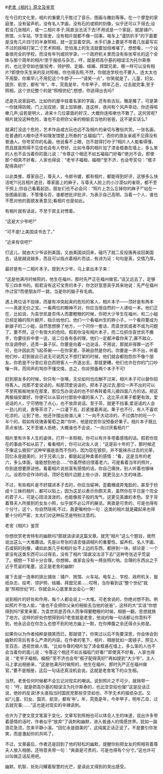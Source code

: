 #[老舍《相片》原文及鉴赏](https://www.vrrw.net/wx/9042.html)

在今日的文化里，相片的重要几乎胜过了音乐、图画与雕刻等等。在一个摩登的家庭里，没有留声机，没有名人字画，没有石的或铜的刻像，似乎还可以下得去;设若没几张相片，或一二相片本子;简直没法活下去!不用说是一个家庭，就是铺户、旅馆、火车站、学生宿舍，没有相片就都不像一回事。电车上“谨防扒手”的下面要是没有几片四寸的半身照相，就一定显着空洞。水手们身上要是不带着几张最写实不过的妖精打架二寸艺术照相，恐怕海上的生活就要加倍难堪了。想想看，一个设备很完全的学校，而没有年刊或同学录，一个政府机关里而没有些张窄长的这个全体与那个周年的相片!至于报纸与杂志，哼，就是把高尔基的相误注为托尔斯泰的，也比空空如也强!投考、领护照、定婚、结婚、拜盟兄弟，哪一样可以没有相片?即使你天生来的反对照相，你也得去照;不然，你就连学校也不要入，连太太也不用娶，你乘早儿不用犯这个牛脖子——“请笑一点”，你笑就是了。儿童、妇女、国货、航空，都有“年”。年，究竟是年，今年甲子，明年乙丑，过去就完事;至于照相，这个世纪整个的是“照相世纪”;想想，你逃得出去吗?

还是先说家庭吧。比如你的屋中挂着名家的字画，还有些古玩，雅是雅了，可是第一你就得防贼，门上加双锁，窗上加铁栅，连这样，夜间有个风声草动，你还得咳嗽几声;设若是明火，进来十几位蒙面的好汉，大概你连咳嗽也不敢了。这何苦呢?相片就没这种危险，谁也不会把你父亲的相偷去当他的爸爸，这不是实话么?



就满打没这个危险，艺术作品或古玩也远不及相片的亲切与雅俗共赏。一张名画，在普通的人眼中还不如理发馆壁上所悬的“五福临门”，而你的朋友亲戚不见得没有普通人。你夸奖你的名画，他说看不上眼，岂不就得打吵子?相片人人能看得懂，而且就是照得不见佳也会有人夸好。比如令尊的相片加了漆金框悬在墙上，多么笨的人也不会当着你的面儿说：“令尊这个相还不如五福临门好看!”绝对不会。即使那个相真不好看，人家也得说：“老爷子福相，福相!”至不济，也会夸奖句：“框子配得真好!”

以此类推，尊家自己，尊夫人，令郎令嫒，都有相片，都能得到好评，这够多么快活呢?!况且相片遮丑，尊家面上的麻子，与尊夫人脸上的小沙漠似的雀斑，都不至于照上;你自己看着起劲，朋友们也不必会问：“照片上怎么忘掉你的麻子?”站在一张图画前面，不管懂与否，谁都想批评批评，为表示自己高明，当着一个人，谁也不愿对他的面貌发表意见;看相片也是如此。

有相片就有话说，不至于宾主对愣着。

“这是大少爷吧?”

“可不是!上美国读书去了。”

“近来有信吧?”

打这儿，就由大少爷谈到美国，又由美国谈回来，碰巧了就二反投唐再谈回美国去，话是越说越多，而且可以指点着相片而谈，有诗为证：句句是真，交情乃厚。

最好是有一二相片本子。提到大少爷，马上拿出本子来：

“这是他满月时候照的，他生在福州，那时先严正在福州做官。”话又远去了，足够写三四本书的。假若没有这可宝贵的本子，你怎好意思突乎其来地说：先严在福州作过官?而使朋友吓一跳，当是你的脑子有毛病。

遇上两位话不投缘，而屡有冲突起来的危险的客人，相片本子——顶好是有两本——真是无价之宝。一看两位的眼神不对，你应当很自然的一人递给一本。他们正在，比如说，为袁世凯是否伟人而要瞪眼的时候，你把大少爷生在福州，和二小姐已经定婚的照片翻开，指示给他们。他们一个看福州生的胖小子，一个看将要成为新娘子的二小姐，自然思想换了地方，一个问你一套话，而袁世凯或者不成为问题了。要不然，这个有很大的危险。假若你没有相片本子，而二位抓住袁世凯不撒手，你要往折中里一说，说二位各有各的理，他们一定都冲着你来了;寡不敌众，你没调停好，还弄一鼻子灰。你要是向着一边说话，不用说，那就非得罪一边不可，也许因此而飞起茶碗——在你家里，茶碗自然是你的。你要是一声不出，听着他们吵，赶到彼此已说无可说而又不想打架的时候，他们就会都抱怨你不像个朋友。你若是不分青红皂白而把客人一齐逐出去，那就更糟，他们也许在你的门口吵嚷一阵，而同声的骂你不懂交情。总之，你非预备两个本子不可!

赶到朋友多的时候，你只有一张嘴，无论如何也应酬不过来，相片本子可以替你招待客人。找那不爱说话的，和那顶爱说话的，把本子送过去;那位一声不出的可以不至死板板地坐在那里，那位包办说话的也不好再转着弯儿接四面八方的话。把这两极端安置好，你便可以从容对付那些中庸的客人了。这比茶点果子都更有效。爱说话的人，宁可牺牲了点心，也不放弃说话。至于茶，就更不挡事;爱说话的人会一劲儿的说，直等茶凉了，一口灌下去，赶紧接着再说。果子也不行，有人不喜欢吃凉的，让到了他，他还许摆出些谱儿来：“一向不大动凉的，不过偶尔的吃一个半个的，假如有玫瑰香葡萄之类!”你听，他是挖苦你没预备好果子。相片本子既比茶点省钱，又不至被人拒绝，大概谁也不会说，“一向讨厌看相片!”

相片里有许多人生的姿体，打开一本照相，你可以有许多带着感情的话。假若你现在的事由不如从前了，看看相片，你可以对友人说：“这是前十年的了，那时候还不像这么狼狈!”这种牢骚是哀而不伤的，因为现在狼狈，并不能抹杀过去的光荣，回忆永是甜美的，对于兄弟儿女，都能起这种柔善的感情：“看，这是当年的老六，多么体面，谁能想到他会……”你虽然依旧恨着老六，可是看着当年的照片，你到底想要原谅他。看着相片说些富有感情的话，你自己痛快，别人听着也够味儿。设若你会作诗的话，顶好在相片边题上些小诗，就更见出人生的味道。

不过，有些相片是不好摆进本子去的，你应当留神。歪戴帽或弄鬼脸的，甚至于扮成十三妹的相片，都可以贴上，因为这足以表示你颇天真，虽然你在平日是个完全的君子人，可是心田活泼泼的，也能像孩子般的淘气，这更见英雄的本色。至于背着尊夫人所接到的女友小照，似乎就不必公开的展览。爽直是可贵的，可是也得有个分寸。这个，你自然晓得;不过，我更嘱咐你一句：这类的相片就是藏起来也得要十分的严密，太太们对这种玩艺是特别注意的。

老舍《相片》鉴赏

你想欣赏老舍特有的幽默吗?那就请读读这篇文章。就凭“相片”这么个题目，居然说出这么一大堆趣话。先是以夸张的语言强调相片的重要性。留声机、名人字画、石或铜的刻像，诸如此类几乎和相片扯不上边的东西，都拼到一块，结论是：一个家没有这类东西可以过得去，没有了相片“简直没法活下去!”这种夸张近乎荒诞了。细想一下却十分合理。你想嘛，谁家会没有一两张照片呐。合理的东西出之于近乎荒诞的笔墨，这正是老舍的幽默!

接下去是一连串的排比铺张：铺户、旅馆、火车站、电车上、学校、政府机关、报纸杂志、投考、领护照、结婚、拜盟兄弟……哎呀，当你看到这“整个世纪”就是“照相世纪”时，你就会从心底里发出会心一笑!

说到相片的好处和作用，每个人都会说上一大堆。可老舍说的，你绝对想不到。例如照片不怕人偷，“谁也不会把你父亲的相偷去当他的爸爸”，这样的大“实话”你想得到吗?家里来客，为袁世凯是否伟人而争得要瞪眼的时候，相册一翻，思想就换了地方。这样的好处你想得到吗?老舍就是老舍，他说的每一句话都让你意料不到，他永远会在你怎么也想不到的地方幽上一默，在你捧腹之余还得点头称是。

如果你以为作者纯粹是搞笑而已，那就错了。你笑过以后不免要深思，你会体会到幽默的背后有多么严肃的内容。在作者的笔下，相片、相册犹如一面镜子，照见人生百态，透视世故人情。“比如令尊的相片加了漆金框悬在墙上，多么笨的人也不会当着你的面儿说：‘令尊这个相还不如五福临门好看!’”即使真不好看，人家也得说：“老爷子福相，福相!”至不济也会夸“框子配得真好!”再如提到“大少爷”，主人马上拿出相册来，“这是他满月时候照的，他生在福州，那时先严正在福州做官。”要不是相册，这后一句话还真没机会说。这就是老舍笔下的众生相。

当然，老舍任何时候都不会忘记对现实的嘲讽。说到照片之不可少，就捎带一句：“哼，就是把高尔基的相误注为托尔斯泰的，也比空空如也强!”这是反话正说，绝妙的反讽!矛头直指当时国民党那些空空如也、不学无术的报纸杂志。又如“儿童、妇女、国货、航空，都有‘年’。年，究竟是年，今年甲子，明年乙丑，过去就完事;……”这也是对现实的辛辣讽刺。

也许为了使文意文笔富于变化，文章写到照相也可以体会人生的味道，说出许多带着感情的话时，作者似乎“放弃”了讽刺和幽默，进入普通人的情感世界。犹如一路浪花急流，忽来平静小溪。“回忆永是甜美的”，这纯属正话正说了。不是要引你发笑，而是激起你的共鸣了。

不过，文章最后，作者还是回到了他的轻松的幽默，提醒你别把女友的照相背着尊夫人放入相册。还特意夹带一句：“爽直是可贵的，可是也得有个分寸。”这也许可以叫做正话反用吧。

幽默、机智、处处闪耀着智慧的光芒，是读此文得到的突出感受。

